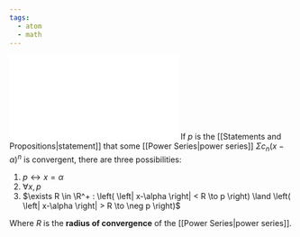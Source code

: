 ```yaml
---
tags:
  - atom
  - math
---
```

![1000|center](interval-of-convergence.excalidraw.md)
If $p$ is the [[Statements and Propositions|statement]] that some [[Power Series|power series]] $\Sigma c_{n}\left( x-\alpha \right)^n$ is convergent, there are three possibilities:
1. $p \leftrightarrow x = \alpha$
2. $\forall x, p$
3. $\exists R \in \R^+ : \left( \left| x-\alpha \right| < R \to p \right) \land \left( \left| x-\alpha \right| > R \to \neg p \right)$

Where $R$ is the **radius of convergence** of the [[Power Series|power series]].